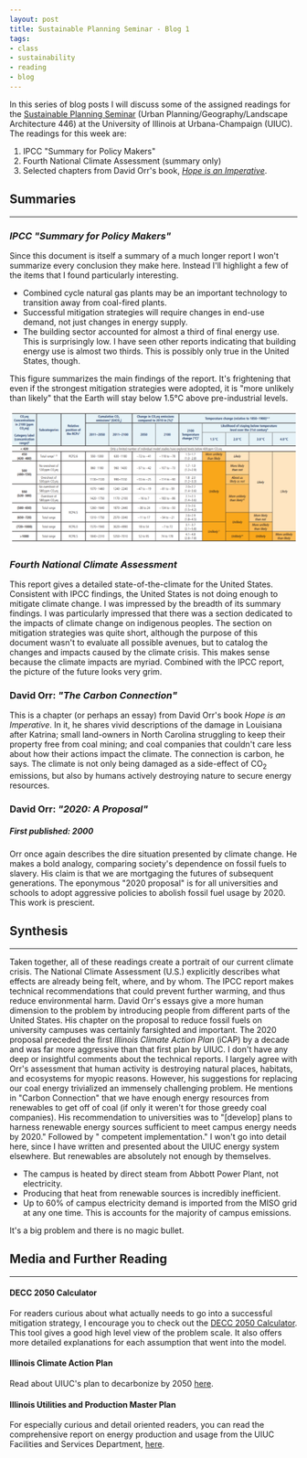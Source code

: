 ```yaml
---
layout: post
title: Sustainable Planning Seminar - Blog 1
tags:
- class
- sustainability
- reading
- blog
---
```


In this series of blog posts I will discuss some of the assigned readings
for the [Sustainable Planning Seminar](https://courses.illinois.edu/schedule/2021/spring/LA/446)
(Urban Planning/Geography/Landscape Architecture 446) at the University of Illinois
at Urbana-Champaign (UIUC).
The readings for this week are:
1. IPCC "Summary for Policy Makers"
2. Fourth National Climate Assessment (summary only)
3. Selected chapters from David Orr's book, [_Hope is an Imperative_](https://smile.amazon.com/Hope-Imperative-Essential-David-Orr/dp/1597267007/ref=sr_1_1?dchild=1&keywords=hope+is+an+imperative&qid=1612207940&sr=8-1).


## Summaries
---

### _IPCC "Summary for Policy Makers"_

Since this document is itself a summary of a much longer report I won't summarize
every conclusion they make here. Instead I'll highlight a few of the items that
I found particularly interesting.
* Combined cycle natural gas plants may be an important technology to transition
away from coal-fired plants.
* Successful mitigation strategies will require changes in end-use demand, not
just changes in energy supply.
* The building sector accounted for almost a third of final energy use. This
is surprisingly low. I have seen other reports indicating that building energy
use is almost two thirds. This is possibly only true in the United States, though.

This figure summarizes the main findings of the report. It's frightening that
even if the strongest mitigation strategies were adopted, it is "more unlikely
than likely" that the Earth will stay below 1.5°C above pre-industrial levels.

![summarytable](/assets/images/ipcc_scenarios_table.png)

### _Fourth National Climate Assessment_

This report gives a detailed state-of-the-climate for the United States.
Consistent with IPCC findings, the United States is not doing enough to
mitigate climate change. I was impressed by the breadth of its summary findings.
I was particularly impressed that there was a section dedicated to the impacts
of climate change on indigenous peoples. The section on mitigation strategies
was quite short, although the purpose of this document wasn't to evaluate
all possible avenues, but to catalog the changes and impacts caused by the climate
crisis. This makes sense because the climate impacts are myriad. Combined
with the IPCC report, the picture of the future looks very grim.


### David Orr: _"The Carbon Connection"_

This is a chapter (or perhaps an essay) from David Orr's book _Hope is an Imperative_.
In it, he shares vivid descriptions of the damage in Louisiana after Katrina;
small land-owners in North Carolina struggling to keep their property free from
coal mining; and coal companies that couldn't care less about how their actions
impact the climate. The connection is carbon, he says. The climate is not only
being damaged as a side-effect of CO<sub>2</sub> emissions, but also by humans
actively destroying nature to secure energy resources.


### David Orr: _"2020: A Proposal"_
##### First published: 2000

Orr once again describes the dire situation presented by climate change. He makes
a bold analogy, comparing society's dependence on fossil fuels to slavery. His
claim is that we are mortgaging the futures of subsequent generations. The
eponymous "2020 proposal" is for all universities and schools to adopt aggressive
policies to abolish fossil fuel usage by 2020. This work is prescient.


## Synthesis
---
Taken together, all of these readings create a portrait of our current climate
crisis. The National Climate Assessment (U.S.) explicitly describes
what effects are already being felt, where, and by whom. The IPCC report makes
technical recommendations that could prevent further warming, and thus reduce
environmental harm. David Orr's essays give a more human dimension to the problem
by introducing people from different parts of the United States. His chapter on
the proposal to reduce fossil fuels on university campuses was certainly farsighted
and important. The 2020 proposal preceded the first _Illinois Climate Action Plan_
(iCAP) by a decade and was far more aggressive than that first plan by UIUC. I
don't have any deep or insightful comments about the technical reports. I largely agree
with Orr's assessment that human activity is destroying natural places, habitats,
and ecosystems for myopic reasons. However, his suggestions for
replacing our coal energy trivialized an immensely challenging problem. He mentions
in "Carbon Connection" that we have enough energy resources from renewables to
get off of coal (if only it weren't for those greedy coal companies). His
recommendation to universities was to "[develop] plans to harness renewable
energy sources sufficient to meet campus energy needs by 2020." Followed by "
competent implementation."
I won't go into detail here, since I have written and presented about the UIUC
energy system elsewhere. But renewables are absolutely not enough by themselves.
* The campus is heated by direct steam from Abbott Power Plant, not electricity.
* Producing that heat from renewable sources is incredibly inefficient.
* Up to 60% of campus electricity demand is imported from the MISO grid at any
one time. This is accounts for the majority of campus emissions.

It's a big problem and there is no magic bullet.

## Media and Further Reading
---
#### DECC 2050 Calculator

For readers curious about what actually needs to go into a successful mitigation
strategy, I encourage you to check out the [DECC 2050 Calculator](http://2050-calculator-tool.decc.gov.uk/#/calculator). This tool gives a good high level view of the problem scale. It
also offers more detailed explanations for each assumption that went into the model.

#### Illinois Climate Action Plan

Read about UIUC's plan to decarbonize by 2050 [here](https://icap.sustainability.illinois.edu/).


#### Illinois Utilities and Production Master Plan

For especially curious and detail oriented readers, you can read the comprehensive
report on energy production and usage from the UIUC Facilities and Services Department,
[here](https://fs.illinois.edu/docs/default-source/utilities-energy/utilities-master-plan_.pdf?sfvrsn=16bbfbea_0).
